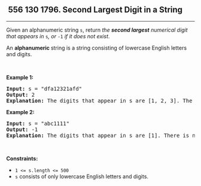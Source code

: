 <h2> 556 130
1796. Second Largest Digit in a String</h2><hr><div><p>Given an alphanumeric string <code>s</code>, return <em>the <strong>second largest</strong> numerical digit that appears in </em><code>s</code><em>, or </em><code>-1</code><em> if it does not exist</em>.</p>

<p>An <strong>alphanumeric</strong><strong> </strong>string is a string consisting of lowercase English letters and digits.</p>

<p>&nbsp;</p>
<p><strong class="example">Example 1:</strong></p>

<pre><strong>Input:</strong> s = "dfa12321afd"
<strong>Output:</strong> 2
<strong>Explanation:</strong> The digits that appear in s are [1, 2, 3]. The second largest digit is 2.
</pre>

<p><strong class="example">Example 2:</strong></p>

<pre><strong>Input:</strong> s = "abc1111"
<strong>Output:</strong> -1
<strong>Explanation:</strong> The digits that appear in s are [1]. There is no second largest digit. 
</pre>

<p>&nbsp;</p>
<p><strong>Constraints:</strong></p>

<ul>
	<li><code>1 &lt;= s.length &lt;= 500</code></li>
	<li><code>s</code> consists of only lowercase English letters and digits.</li>
</ul>
</div>